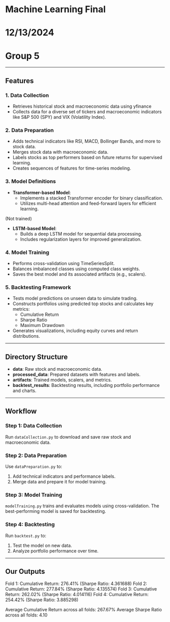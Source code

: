 # Machine Learning Final
# 12/13/2024
# Group 5

---

## Features

### 1. **Data Collection**
- Retrieves historical stock and macroeconomic data using yfinance
- Collects data for a diverse set of tickers and macroeconomic indicators like S&P 500 (SPY) and VIX (Volatility Index).

### 2. **Data Preparation**
- Adds technical indicators like RSI, MACD, Bollinger Bands, and more to stock data.
- Merges stock data with macroeconomic data.
- Labels stocks as top performers based on future returns for supervised learning.
- Creates sequences of features for time-series modeling.

### 3. **Model Definitions**
- **Transformer-based Model**:
  - Implements a stacked Transformer encoder for binary classification.
  - Utilizes multi-head attention and feed-forward layers for efficient learning.

(Not trained)
- **LSTM-based Model**: 
  - Builds a deep LSTM model for sequential data processing.
  - Includes regularization layers for improved generalization.

### 4. **Model Training**
- Performs cross-validation using TimeSeriesSplit.
- Balances imbalanced classes using computed class weights.
- Saves the best model and its associated artifacts (e.g., scalers).

### 5. **Backtesting Framework**
- Tests model predictions on unseen data to simulate trading.
- Constructs portfolios using predicted top stocks and calculates key metrics:
  - Cumulative Return
  - Sharpe Ratio
  - Maximum Drawdown
- Generates visualizations, including equity curves and return distributions.

---

## Directory Structure

- **data**: Raw stock and macroeconomic data.
- **processed_data**: Prepared datasets with features and labels.
- **artifacts**: Trained models, scalers, and metrics.
- **backtest_results**: Backtesting results, including portfolio performance and charts.

---

## Workflow

### Step 1: Data Collection
Run `dataCollection.py` to download and save raw stock and macroeconomic data.

### Step 2: Data Preparation
Use `dataPreparation.py` to:
1. Add technical indicators and performance labels.
2. Merge data and prepare it for model training.

### Step 3: Model Training
`modelTraining.py` trains and evaluates models using cross-validation. The best-performing model is saved for backtesting.

### Step 4: Backtesting
Run `backtest.py` to:
1. Test the model on new data.
2. Analyze portfolio performance over time.

---

## Our Outputs

Fold 1: Cumulative Return: 276.41% (Sharpe Ratio: 4.361688)
Fold 2: Cumulative Return: 277.84% (Sharpe Ratio: 4.135574)
Fold 3: Cumulative Return: 262.02% (Sharpe Ratio: 4.014116)
Fold 4: Cumulative Return: 254.42% (Sharpe Ratio: 3.885298)

Average Cumulative Return across all folds: 267.67%
Average Sharpe Ratio across all folds: 4.10
